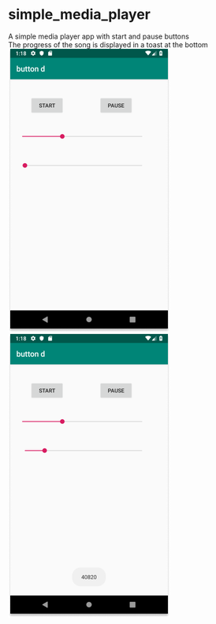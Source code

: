 # simple_media_player  
A simple media player app with start and pause buttons  
The progress of the song is displayed in a toast at the bottom  
![alt text](https://github.com/ashishjaglan/simple_media_player/blob/master/s1.png)  
![alt text](https://github.com/ashishjaglan/simple_media_player/blob/master/s2.png)
